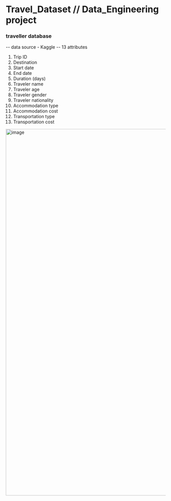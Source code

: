 # Travel_Dataset // Data_Engineering project

### traveller database 
-- data source - Kaggle
-- 13 attributes 
1. Trip ID
2. Destination	
3. Start date	
4. End date	
5. Duration (days)	
6. Traveler name	
7. Traveler age	
8. Traveler gender	
9. Traveler nationality	
10. Accommodation type	
11. Accommodation cost	
12. Transportation type	
13. Transportation cost
<img width="1152" alt="image" src="https://user-images.githubusercontent.com/33623897/229866453-f5858fd0-ced5-4c36-9c41-4a749db470a3.png">

